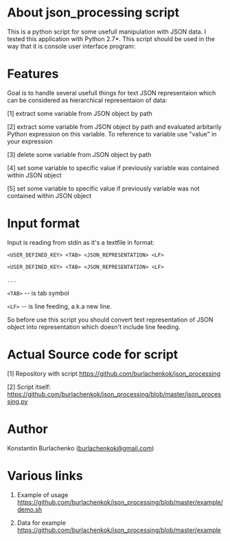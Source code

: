 # About json_processing script

This is a python script for some usefull manipulation with JSON data. I tested this application with Python 2.7*. 
This script should be used in the way that it is console user interface program:

# Features
Goal is to handle several usefull things for text JSON representaion which can be considered as hierarchical representaion of data:

[1] extract some variable from JSON object by path

[2] extract some variable from JSON object by path and evaluated arbitarily Python expression on this variable. To reference to variable use "value" in your expression

[3] delete some variable from JSON object by path

[4] set some variable to specific value if previously variable was contained within JSON object

[5] set some variable to specific value if previously variable was not contained within JSON object

# Input format

Input is reading from stdin as it's a textfile in format:

`<USER_DEFINED_KEY> <TAB> <JSON_REPRESENTATION> <LF>`

`<USER_DEFINED_KEY> <TAB> <JSON_REPRESENTATION> <LF>`

`...`
  

`<TAB>` -- is tab symbol

`<LF>` -- is line feeding, a.k.a new line.

So before use this script you should convert text representation of JSON object into representation which doesn't include line feeding.

# Actual Source code for script

[1] Repository with script https://github.com/burlachenkok/json_processing

[2] Script itself: https://github.com/burlachenkok/json_processing/blob/master/json_processing.py

# Author
Konstantin Burlachenko (burlachenkok@gmail.com)

# Various links
1. Example of usage https://github.com/burlachenkok/json_processing/blob/master/example/demo.sh

2. Data for example https://github.com/burlachenkok/json_processing/blob/master/example 
